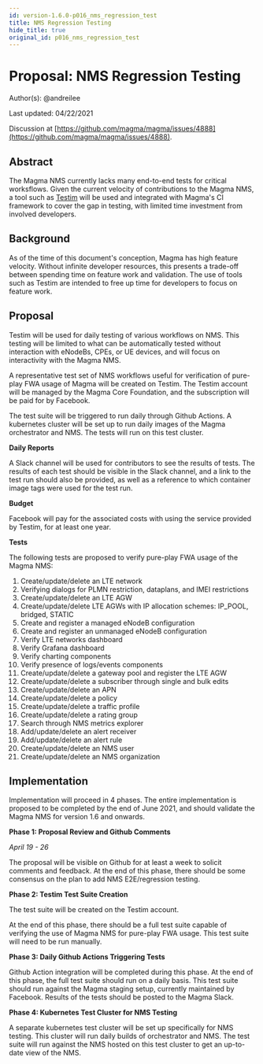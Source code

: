 ```yaml
---
id: version-1.6.0-p016_nms_regression_test
title: NMS Regression Testing
hide_title: true
original_id: p016_nms_regression_test
---
```


# Proposal: NMS Regression Testing

Author(s): @andreilee

Last updated: 04/22/2021

Discussion at
[https://github.com/magma/magma/issues/4888](https://github.com/magma/magma/issues/4888).

## Abstract


The Magma NMS currently lacks many end-to-end tests for critical worksflows.
Given the current velocity of contributions to the Magma NMS, a tool such as
[Testim](https://www.testim.io/) will be used and integrated with Magma's
CI framework to cover the gap in testing, with limited time investment from
involved developers. 

## Background

As of the time of this document's conception, Magma has high feature velocity.
Without infinite developer resources, this presents a trade-off between
spending time on feature work and validation.
The use of tools such as Testim are intended to free up time for developers to
focus on feature work.

## Proposal

Testim will be used for daily testing of various workflows on NMS.
This testing will be limited to what can be automatically tested without
interaction with eNodeBs, CPEs, or UE devices, and will focus on interactivity
with the Magma NMS.

A representative test set of NMS workflows useful for verification of pure-play
FWA usage of Magma will be created on Testim.
The Testim account will be managed by the Magma Core Foundation, and the
subscription will be paid for by Facebook.

The test suite will be triggered to run daily through Github Actions.
A kubernetes cluster will be set up to run daily images of the Magma
orchestrator and NMS. The tests will run on this test cluster.

**Daily Reports**

A Slack channel will be used for contributors to see the results of tests.
The results of each test should be visible in the Slack channel, and a link
to the test run should also be provided, as well as a reference to which
container image tags were used for the test run.

**Budget**

Facebook will pay for the associated costs with using the service provided by
Testim, for at least one year.

**Tests**

The following tests are proposed to verify pure-play FWA usage of the Magma
NMS:

1. Create/update/delete an LTE network
2. Verifying dialogs for PLMN restriction, dataplans, and IMEI restrictions
2. Create/update/delete an LTE AGW
3. Create/update/delete LTE AGWs with IP allocation schemes: IP_POOL, bridged, STATIC
4. Create and register a managed eNodeB configuration
5. Create and register an unmanaged eNodeB configuration
6. Verify LTE networks dashboard
7. Verify Grafana dashboard
8. Verify charting components
9. Verify presence of logs/events components
10. Create/update/delete a gateway pool and register the LTE AGW
11. Create/update/delete a subscriber through single and bulk edits
12. Create/update/delete an APN
13. Create/update/delete a policy
14. Create/update/delete a traffic profile
15. Create/update/delete a rating group
16. Search through NMS metrics explorer
17. Add/update/delete an alert receiver
18. Add/update/delete an alert rule
19. Create/update/delete an NMS user
20. Create/update/delete an NMS organization


## Implementation

Implementation will proceed in 4 phases.
The entire implementation is proposed to be completed by the end of June 2021,
and should validate the Magma NMS for version 1.6 and onwards.

**Phase 1: Proposal Review and Github Comments**

*April 19 - 26*

The proposal will be visible on Github for at least a week to solicit comments
and feedback. At the end of this phase, there should be some consensus on the
plan to add NMS E2E/regression testing.

**Phase 2: Testim Test Suite Creation**

The test suite will be created on the Testim account.

At the end of this phase, there should be a full test suite capable of
verifying the use of Magma NMS for pure-play FWA usage. This test suite will
need to be run manually.

**Phase 3: Daily Github Actions Triggering Tests**

Github Action integration will be completed during this phase.
At the end of this phase, the full test suite should run on a daily basis.
This test suite should run against the Magma staging setup, currently
maintained by Facebook. Results of the tests should be posted to the Magma
Slack.

**Phase 4: Kubernetes Test Cluster for NMS Testing**

A separate kubernetes test cluster will be set up specifically for NMS testing.
This cluster will run daily builds of orchestrator and NMS.
The test suite will run against the NMS hosted on this test cluster to get
an up-to-date view of the NMS.
